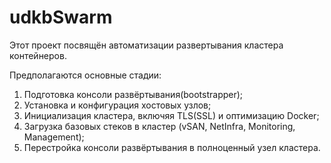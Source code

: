 # udkbSwarm

Этот проект посвящён автоматизации развертывания кластера контейнеров.

Предполагаются основные стадии:
1) Подготовка консоли развёртывания(bootstrapper);
2) Установка и конфигурация хостовых узлов;
3) Инициализация кластера, включяя TLS(SSL) и оптимизацию Docker;
4) Загрузка базовых стеков в кластер (vSAN, NetInfra, Monitoring, Management);
5) Перестройка консоли развёртывания в полноценный узел кластера.
